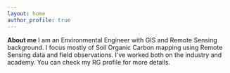 ```yaml
---
layout: home
author_profile: true
---
```

**About me**
I am an Environmental Engineer with GIS and Remote Sensing background. I focus mostly of Soil Organic Carbon mapping using Remote Sensing data and field observations. I've worked both on the industry and academy. You can check my RG profile for more details.


